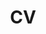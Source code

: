 ---
layout: redirected
permalink: /cv/
title: CV
nav: true
nav_order: 2
redirect_to: /assets/pdf/CV.pdf
---
